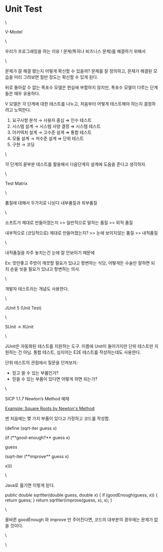 # Unit Test



\


V-Model

\


우리가 프로그래밍을 하는 이유 ! 문제(특히나 비즈니스 문제)를 해결하기 위해서

\


문제가 잘 해결 됐는지 어떻게 확신할 수 있을까? 문제를 잘 정의하고, 문제가 해결된 모습을 미리 그려보면 절반 정도는 확신할 수 있게 된다.

뒤로 돌아갈 수 없는 폭포수 모델은 현실에 부합하지 않지만, 폭포수 모델이 다루는 단계 들은 매우 유용하다.

V 모델은 각 단계에 대한 테스트를 나누고, 처음부터 어떻게 테스트해야 하는지 결정하려고 노력한다.

1. 요구사항 분석 → 사용자 중심 ⇒ 인수 테스트
2. 시스템 설계 → 시스템 사양 결정 ⇒ 시스템 테스트
3. 아키텍처 설계 → 고수준 설계 ⇒ 통합 테스트
4. 모듈 설계 → 저수준 설계 ⇒ 단위 테스트
5. 구현 → 코딩

\


각 단계의 끝부분 테스트를 활용해서 다음단계의 설계에 도움을 준다고 생각하자.

\


Test Matrix

\


품질에 대해서 두가지로 나뉜다 내부품질과 외부품질

\


소프트가 제대로 만들어졌는지 >> 일반적으로 말하는 품질 >> 외적 품질

내부적으로 (코딩적으로) 제대로 만들어졌는지? >> 눈에 보이지않는 품질 >> 내적품질

\


내적품질을 자주 놓치는건 눈에 잘 안보이기 때문에

Ex: 맛만좋고 주방이 깨끗할 필요가 있냐고 항변하는 식당, 어떻게든 수술만 잘하면 되지 손을 씻을 필요가 있냐고 항변하는 의사.

\


개발자 테스트라는 개념도 사용한다.

\


JUnit 5 (Unit Test)

\


SUnit -> XUnit

\


JUnit은 자동화된 테스트를 지원하는 도구. 이름에 Unit이 들어가지만 단위 테스트만 지원하는 건 아님. 통합 테스트, 심지어는 E2E 테스트를 작성하는데도 사용한다.

단위 테스트의 관점에서 질문을 던져보자:

* 믿고 쓸 수 있는 부품인가?
* 믿을 수 있는 부품이 있다면 어떻게 하면 되는가?

\


SICP 1.1.7 Newton’s Method 예제

[Example: Square Roots by Newton's Method](https://mitp-content-server.mit.edu/books/content/sectbyfn/books\_pres\_0/6515/sicp.zip/full-text/book/book-Z-H-10.html#%25\_sec\_1.1.7)

맨 처음에는 몇 가지 부품이 있다고 가정하고 코드를 작성함.

(define (sqrt-iter guess x)

(if (\*\*good-enough?\*\* guess x)

guess

(sqrt-iter (\*\*improve\*\* guess x)

x)))

\


Java로 옮기면 이렇게 된다.

public double sqrtIter(double guess, double x) { if (goodEnough(guess, x)) { return guess; } return sqrtIter(improve(guess, x), x); }

\


올바른 goodEnough 와 improve 만 주어진다면, 코드의 대부분의 경우에는 문제가 없을 것이다.

\


\

